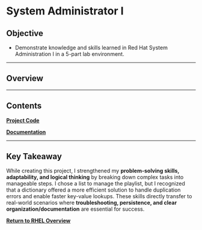 # System Administrator I

## Objective
- Demonstrate knowledge and skills learned in Red Hat System Administration I in a 5-part lab environment.

---

## Overview


---

## Contents
**[Project Code](./Final_Project.py)**

**[Documentation](./Final_Project_Documentation.docx)**

---

## Key Takeaway
While creating this project, I strengthened my **problem-solving skills, adaptability, and logical thinking** by breaking down complex tasks into manageable steps. I chose a list to manage the playlist, but I recognized that a dictionary offered a more efficient solution to handle duplication errors and enable faster key-value lookups. These skills directly transfer to real-world scenarios where **troubleshooting, persistence, and clear organization/documentation** are essential for success.

**[Return to RHEL Overview](./../README.md)**
